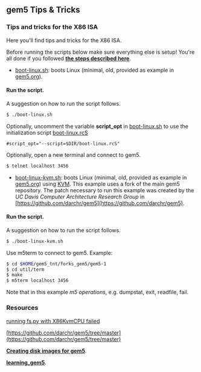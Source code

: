 ## gem5 Tips & Tricks
### **Tips and tricks for the X86 ISA**

Here you'll find tips and tricks for the X86 ISA.

Before running the scripts below make sure everything else is setup! You're
all done if you followed [**the steps described here**](../../README.md).

* [boot-linux.sh]: boots Linux (minimal, old, provided as
  example in [gem5.org](http://www.gem5.org/Download)).

#### **Run the script.**

A suggestion on how to run the script follows.

```bash
$ ./boot-linux.sh
```

Optionally, uncomment the variable **script_opt** in [boot-linux.sh] to use
the initialization script [boot-linux.rcS](boot-linux.rcS)

```
#script_opt="--script=$DIR/boot-linux.rcS"
```

Optionally, open a new terminal and connect to gem5.

```bash
$ telnet localhost 3456
```

* [boot-linux-kvm.sh]: boots Linux (minimal, old, provided as
  example in [gem5.org](http://www.gem5.org/Download)) using [KVM]. This example
  uses a fork of the main gem5 repository. The patch necessary to run this
  example was created by the *UC Davis Computer Architecture Research Group*
  in [https://github.com/darchr/gem5](https://github.com/darchr/gem5).

#### **Run the script.**

A suggestion on how to run the script follows.

```bash
$ ./boot-linux-kvm.sh
```

Use m5term to connect to gem5. Example:

```bash
$ cd $HOME/gem5_tnt/forks_gem5/gem5-1
$ cd util/term
$ make
$ m5term localhost 3456
```

Note that in this example *m5 operations*, e.g. dumpstat, exit, readfile,
fail.

### **Resources**

[running fs.py with X86KvmCPU failed](https://gem5-users.gem5.narkive.com/8DBihuUx/running-fs-py-with-x86kvmcpu-failed)

[https://github.com/darchr/gem5/tree/master](https://github.com/darchr/gem5/tree/master)

[**Creating disk images for gem5**](http://www.lowepower.com/jason/creating-disk-images-for-gem5.html).

[**learning_gem5**](http://www.lowepower.com/jason/learning_gem5/).

[KVM]: https://www.linux-kvm.org/page/Main_Page
[boot-linux-kvm.sh]: boot-linux-kvm.sh
[boot-linux.sh]: boot-linux.sh
